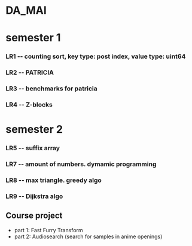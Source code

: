 # DA_MAI

# semester 1
### LR1 -- counting sort, key type: post index, value type: uint64
### LR2 -- PATRICIA
### LR3 -- benchmarks for patricia
### LR4 -- Z-blocks

# semester 2
### LR5 -- suffix array
### LR7 -- amount of numbers. dymamic programming
### LR8 -- max triangle. greedy algo
### LR9 -- Dijkstra algo
## Course project
  + part 1: Fast Furry Transform
  + part 2: Audiosearch (search for samples in anime openings)
